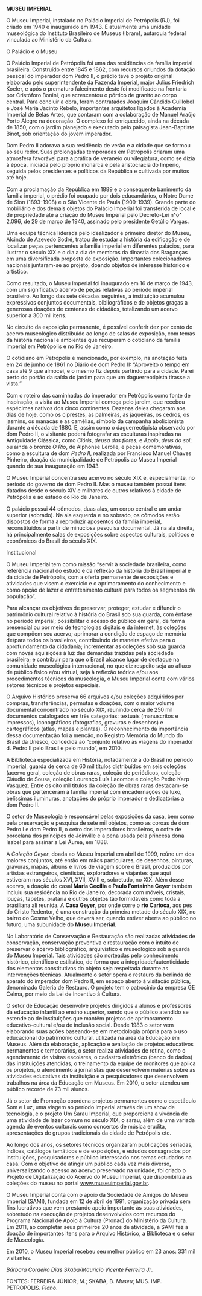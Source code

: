 **MUSEU IMPERIAL**

O Museu Imperial, instalado no Palácio Imperial de Petrópolis (RJ), foi
criado em 1940 e inaugurado em 1943. É atualmente uma unidade
museológica do Instituto Brasileiro de Museus (Ibram), autarquia federal
vinculada ao Ministério da Cultura.

O Palácio e o Museu

O Palácio Imperial de Petrópolis foi uma das residências da família
imperial brasileira. Construído entre 1845 e 1862, com recursos oriundos
da dotação pessoal do imperador dom Pedro II, o prédio teve o projeto
original elaborado pelo superintendente da Fazenda Imperial, major
Julius Friedrich Koeler, e após o prematuro falecimento deste foi
modificado na frontaria por Cristóforo Bonini, que acrescentou o pórtico
de granito ao corpo central. Para concluir a obra, foram contratados
Joaquim Cândido Guillobel e José Maria Jacinto Rebelo, importantes
arquitetos ligados à Academia Imperial de Belas Artes, que contaram com
a colaboração de Manuel Araújo Porto Alegre na decoração. O complexo foi
enriquecido, ainda na década de 1850, com o jardim planejado e executado
pelo paisagista Jean-Baptiste Binot, sob orientação do jovem imperador.

Dom Pedro II adorava a sua residência de verão e a cidade que se formou
ao seu redor. Suas prolongadas temporadas em Petrópolis criaram uma
atmosfera favorável para a prática de veraneio ou vilegiatura, como se
dizia à época, iniciada pelo próprio monarca e pela aristocracia do
Império, seguida pelos presidentes e políticos da República e cultivada
por muitos até hoje.

Com a proclamação da República em 1889 e o consequente banimento da
família imperial, o prédio foi ocupado por dois educandários, o Notre
Dame de Sion (1893-1908) e o São Vicente de Paula (1909-1939). Grande
parte do mobiliário e dos demais objetos do Palácio Imperial foi
transferida de local e de propriedade até a criação do Museu Imperial
pelo Decreto-Lei n^o^ 2.096, de 29 de março de 1940, assinado pelo
presidente Getúlio Vargas.

Uma equipe técnica liderada pelo idealizador e primeiro diretor do
Museu, Alcindo de Azevedo Sodré, tratou de estudar a história da
edificação e de localizar peças pertencentes à família imperial em
diferentes palácios, para ilustrar o século XIX e o dia a dia de membros
da dinastia dos Braganças em uma diversificada proposta de exposição.
Importantes colecionadores nacionais juntaram-se ao projeto, doando
objetos de interesse histórico e artístico.

Como resultado, o Museu Imperial foi inaugurado em 16 de março de 1943,
com um significativo acervo de peças relativas ao período imperial
brasileiro. Ao longo das sete décadas seguintes, a instituição acumulou
expressivos conjuntos documentais, bibliográficos e de objetos graças a
generosas doações de centenas de cidadãos, totalizando um acervo
superior a 300 mil itens.

No circuito da exposição permanente, é possível conferir dez por cento
do acervo museológico distribuído ao longo de salas de exposição, com
temas da história nacional e ambientes que recuperam o cotidiano da
família imperial em Petrópolis e no Rio de Janeiro.

O cotidiano em Petrópolis é mencionado, por exemplo, na anotação feita
em 24 de junho de 1861 no Diário de dom Pedro II: “Aproveito o tempo em
casa até 9 que almocei, e o mesmo fiz depois partindo para a cidade.
Parei perto do portão da saída do jardim para que um daguerreotipista
tirasse a vista.”

Com o roteiro das caminhadas do imperador em Petrópolis como fonte de
inspiração, a visita ao Museu Imperial começa pelo jardim, que recebeu
espécimes nativos dos cinco continentes. Dezenas deles chegaram aos dias
de hoje, como os ciprestes, as palmeiras, as jaqueiras, os cedros, os
jasmins, os manacás e as camélias, símbolo da campanha abolicionista
durante a década de 1880. E, assim como o daguerreotipista observado por
dom Pedro II, o visitante poderá fotografar as esculturas inspiradas na
Antiguidade Clássica, como *Clóris*, *deusa das flores*, e *Apolo*,
*deus do sol*; ou ainda o bronze *O Rio*, de Alphonse Lerolle, e peças
comemorativas, como a escultura de dom *Pedro II*, realizada por
Francisco Manuel Chaves Pinheiro, doação da municipalidade de Petrópolis
ao Museu Imperial quando de sua inauguração em 1943.

O Museu Imperial concentra seu acervo no século XIX e, especialmente, no
período do governo de dom Pedro II. Mas o museu também possui itens
datados desde o século XIV e milhares de outros relativos à cidade de
Petrópolis e ao estado do Rio de Janeiro.

O palácio possui 44 cômodos, duas alas, um corpo central e um andar
superior (sobrado). Na ala esquerda e no sobrado, os cômodos estão
dispostos de forma a reproduzir aposentos da família imperial,
reconstituídos a partir de minuciosa pesquisa documental. Já na ala
direita, há principalmente salas de exposições sobre aspectos culturais,
políticos e econômicos do Brasil do século XIX.

Institucional

O Museu Imperial tem como missão “servir à sociedade brasileira, como
referência nacional do estudo e da reflexão da história do Brasil
imperial e da cidade de Petrópolis, com a oferta permanente de
exposições e atividades que visem o exercício e o aprimoramento do
conhecimento e como opção de lazer e entretenimento cultural para todos
os segmentos da população”.

Para alcançar os objetivos de preservar, proteger, estudar e difundir o
patrimônio cultural relativo à história do Brasil sob sua guarda, com
ênfase no período imperial; possibilitar o acesso do público em geral,
de forma presencial ou por meio de tecnologias digitais e da internet,
às coleções que compõem seu acervo; aprimorar a condição de espaço de
memória de/para todos os brasileiros, contribuindo de maneira efetiva
para o aprofundamento da cidadania; incrementar as coleções sob sua
guarda com novas aquisições à luz das demandas trazidas pela sociedade
brasileira; e contribuir para que o Brasil alcance lugar de destaque na
comunidade museológica internacional, no que diz respeito seja ao afluxo
de público físico e/ou virtual, seja à reflexão teórica e/ou aos
procedimentos técnicos da museologia, o Museu Imperial conta com vários
setores técnicos e projetos especiais.

O Arquivo Histórico preserva 66 arquivos e/ou coleções adquiridos por
compras, transferências, permutas e doações, com o maior volume
documental concentrado no século XIX, reunindo cerca de 250 mil
documentos catalogados em três categorias: textuais (manuscritos e
impressos), iconográficos (fotografias, gravuras e desenhos) e
cartográficos (atlas, mapas e plantas). O reconhecimento da importância
dessa documentação foi a menção, no Registro Memória do Mundo do Brasil
da Unesco, concedida ao “conjunto relativo às viagens do imperador d.
Pedro II pelo Brasil e pelo mundo”, em 2010.

A Biblioteca especializada em História, notadamente a do Brasil no
período imperial, guarda de cerca de 60 mil títulos distribuídos em seis
coleções (acervo geral, coleção de obras raras, coleção de periódicos,
coleção Cláudio de Sousa, coleção Lourenço Luís Lacombe e coleção Pedro
Karp Vasquez. Entre os oito mil títulos da coleção de obras raras
destacam-se obras que pertenceram à família imperial com encadernações
de luxo, belíssimas iluminuras, anotações do próprio imperador e
dedicatórias a dom Pedro II.

O setor de Museologia é responsável pelas exposições da casa, bem como
pela preservação e pesquisa de sete mil objetos, como as coroas de dom
Pedro I e dom Pedro II, o cetro dos imperadores brasileiros, o cofre de
porcelana dos príncipes de Joinville e a pena usada pela princesa dona
Isabel para assinar a Lei Áurea, em 1888.

A *Coleção Geyer*, doada ao Museu Imperial em abril de 1999, reúne um
dos maiores conjuntos, até então em mãos particulares, de desenhos,
pinturas, gravuras, mapas, álbuns e livros de viagem sobre o Brasil,
produzidos por artistas estrangeiros, cientistas, exploradores e
viajantes que aqui estiveram nos séculos XVI, XVII, XVIII e, sobretudo,
no XIX. Além desse acervo, a doação do casal **Maria Cecília e Paulo
Fontainha Geyer** também incluiu sua residência no Rio de Janeiro,
decorada com móveis, cristais, louças, tapetes, prataria e outros
objetos tão formidáveis como toda a brasiliana ali reunida. A **Casa
Geyer**, por onde corre o **rio Carioca**, aos pés do Cristo Redentor, é
uma construção da primeira metade do século XIX, no bairro do Cosme
Velho, que deverá ser, quando estiver aberta ao público no futuro, uma
subunidade do **Museu Imperial**.

No Laboratório de Conservação e Restauração são realizadas atividades de
conservação, conservação preventiva e restauração com o intuito de
preservar o acervo bibliográfico, arquivístico e museológico sob a
guarda do Museu Imperial. Tais atividades são norteadas pelo
conhecimento histórico, científico e estilístico, de forma que a
integridade/autenticidade dos elementos constitutivos do objeto seja
respeitada durante as intervenções técnicas. Atualmente o setor opera o
restauro da berlinda de aparato do imperador dom Pedro II, em espaço
aberto à visitação pública, denominado Galeria de Restauro. O projeto
tem o patrocínio da empresa GE Celma, por meio da Lei de Incentivo à
Cultura.

O setor de Educação desenvolve projetos dirigidos a alunos e professores
da educação infantil ao ensino superior, sendo que o público atendido se
estende ao de instituições que mantêm projetos de aprimoramento
educativo-cultural e/ou de inclusão social. Desde 1983 o setor vem
elaborando suas ações baseando-se em metodologia própria para o uso
educacional do patrimônio cultural, utilizada na área da Educação em
Museus. Além da elaboração, aplicação e avaliação de projetos educativos
permanentes e temporários, o setor realiza atividades de rotina, como o
agendamento de visitas escolares, o cadastro eletrônico (banco de dados)
das instituições atendidas, o treinamento da equipe de monitores que
aplica os projetos, o atendimento a jornalistas que desenvolvem matérias
sobre as atividades educativas da instituição e a pesquisadores que
desenvolvem trabalhos na área da Educação em Museus. Em 2010, o setor
atendeu um público recorde de 73 mil alunos.

Já o setor de Promoção coordena projetos permanentes como o espetáculo
Som e Luz, uma viagem ao período imperial através de um show de
tecnologia, e o projeto Um Sarau Imperial, que proporciona a vivência de
uma atividade de lazer comum no século XIX, o sarau, além de uma variada
agenda de eventos culturais como concertos de música erudita,
apresentações de grupos tradicionais da cidade de Petrópolis etc.

Ao longo dos anos, os setores técnicos organizaram publicações seriadas,
índices, catálogos temáticos e de exposições, e estudos consagrados por
instituições, pesquisadores e público interessado nos temas estudados na
casa. Com o objetivo de atingir um público cada vez mais diverso,
universalizando o acesso ao acervo preservado na unidade, foi criado o
Projeto de Digitalização do Acervo do Museu Imperial, que disponibiliza
as coleções do museu no portal www.museuimperial.gov.br.

O Museu Imperial conta com o apoio da Sociedade de Amigos do Museu
Imperial (SAMI), fundada em 12 de abril de 1991, organização privada sem
fins lucrativos que vem prestando apoio importante às suas atividades,
sobretudo na execução de projetos desenvolvidos com recursos do Programa
Nacional de Apoio à Cultura (Pronac) do Ministério da Cultura. Em 2011,
ao completar seus primeiros 20 anos de atividade, a SAMI fez a doação de
importantes itens para o Arquivo Histórico, a Biblioteca e o setor de
Museologia.

Em 2010, o Museu Imperial recebeu seu melhor público em 23 anos: 331 mil
visitantes.

*Bárbara Cordeiro Dias Skaba/Maurício Vicente Ferreira Jr*.

FONTES: FERREIRA JÚNIOR, M.; SKABA, B. *Museu*; MUS. IMP. PETRÓPOLIS.
*Plano*.
